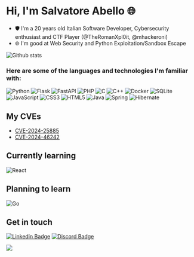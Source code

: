 
# Hi, I'm Salvatore Abello 🌐

- 🛡️ I'm a 20 years old Italian Software Developer, Cybersecurity enthusiast and CTF Player (@TheRomanXpl0it, @mhackeroni)
- 🌐 I'm good at Web Security and Python Exploitation/Sandbox Escape

![Github stats](https://github-readme-stats.vercel.app/api?username=salvatore-abello&theme=dark)

### Here are some of the languages and technologies I'm familiar with:

![Python](https://img.shields.io/badge/python-3670A0?style=for-the-badge&logo=python&logoColor=ffdd54)
![Flask](https://img.shields.io/badge/Flask-000000?style=for-the-badge&logo=flask&logoColor=white)
![FastAPI](https://img.shields.io/badge/fastapi-109989?style=for-the-badge&logo=FASTAPI&logoColor=white)
![PHP](https://img.shields.io/badge/php-%23777BB4.svg?style=for-the-badge&logo=php&logoColor=white)
![C](https://img.shields.io/badge/c-%2300599C.svg?style=for-the-badge&logo=c&logoColor=white)
![C++](https://img.shields.io/badge/c++-%2300599C.svg?style=for-the-badge&logo=c%2B%2B&logoColor=white)
![Docker](https://img.shields.io/badge/docker-%230db7ed.svg?style=for-the-badge&logo=docker&logoColor=white)
![SQLite](https://img.shields.io/badge/sqlite-%2307405e.svg?style=for-the-badge&logo=sqlite&logoColor=white)
![JavaScript](https://img.shields.io/badge/javascript-%23323330.svg?style=for-the-badge&logo=javascript&logoColor=%23F7DF1E)
![CSS3](https://img.shields.io/badge/css3-%231572B6.svg?style=for-the-badge&logo=css3&logoColor=white)
![HTML5](https://img.shields.io/badge/html5-%23E34F26.svg?style=for-the-badge&logo=html5&logoColor=white)
![Java](https://img.shields.io/badge/java-%23ED8B00.svg?style=for-the-badge&logo=openjdk&logoColor=white)
![Spring](https://img.shields.io/badge/spring-%236DB33F.svg?style=for-the-badge&logo=spring&logoColor=white)
![Hibernate](https://img.shields.io/badge/Hibernate-59666C?style=for-the-badge&logo=Hibernate&logoColor=white)


## My CVEs
- [CVE-2024-25885](https://cve.mitre.org/cgi-bin/cvename.cgi?name=CVE-2024-25885)
- [CVE-2024-46242](https://cve.mitre.org/cgi-bin/cvename.cgi?name=CVE-2024-46242)

## Currently learning
![React](https://img.shields.io/badge/react-%2320232a.svg?style=for-the-badge&logo=react&logoColor=%2361DAFB)

## Planning to learn
![Go](https://img.shields.io/badge/go-%2300ADD8.svg?style=for-the-badge&logo=go&logoColor=white)

## Get in touch
[![Linkedin Badge](https://img.shields.io/badge/LinkedIn-blue?style=for-the-badge&logo=linkedin&logoColor=white)](https://www.linkedin.com/in/salvatore-abello-411b64252/)
[![Discord Badge](https://img.shields.io/badge/discord-5563f0?style=for-the-badge&logo=discord&logoColor=white)](https://discordapp.com/users/565651758617985027)

![](https://komarev.com/ghpvc/?username=salvatore-abello)
